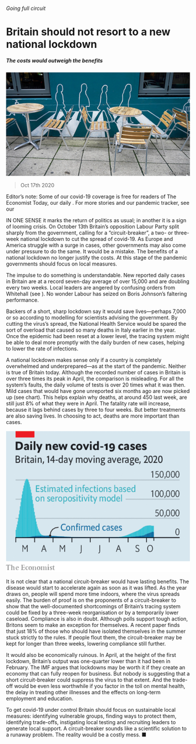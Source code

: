 ###### Going full circuit

# Britain should not resort to a new national lockdown 

##### The costs would outweigh the benefits 

![image](images/20201017_LDP503.jpg) 

> Oct 17th 2020 


Editor’s note: Some of our covid-19 coverage is free for readers of The Economist Today, our daily . For more stories and our pandemic tracker, see our 


IN ONE SENSE it marks the return of politics as usual; in another it is a sign of looming crisis. On October 13th Britain’s opposition Labour Party split sharply from the government, calling for a “circuit-breaker”, a two- or three-week national lockdown to cut the spread of covid-19. As Europe and America struggle with a surge in cases, other governments may also come under pressure to do the same. It would be a mistake. The benefits of a national lockdown no longer justify the costs. At this stage of the pandemic governments should focus on local measures.


The impulse to do something is understandable. New reported daily cases in Britain are at a record seven-day average of over 15,000 and are doubling every two weeks. Local leaders are angered by confusing orders from Whitehall (see ). No wonder Labour has seized on Boris Johnson’s faltering performance.



Backers of a short, sharp lockdown say it would save lives—perhaps 7,000 or so according to modelling for scientists advising the government. By cutting the virus’s spread, the National Health Service would be spared the sort of overload that caused so many deaths in Italy earlier in the year. Once the epidemic had been reset at a lower level, the tracing system might be able to deal more promptly with the daily burden of new cases, helping to lower the rate of infections.


A national lockdown makes sense only if a country is completely overwhelmed and underprepared—as at the start of the pandemic. Neither is true of Britain today. Although the recorded number of cases in Britain is over three times its peak in April, the comparison is misleading. For all the system’s faults, the daily volume of tests is over 20 times what it was then. Mild cases that would have gone unreported six months ago are now picked up (see chart). This helps explain why deaths, at around 450 last week, are still just 8% of what they were in April. The fatality rate will increase, because it lags behind cases by three to four weeks. But better treatments are also saving lives. In choosing to act, deaths are more important than cases.

![image](images/20201017_LDC140_0.png) 



It is not clear that a national circuit-breaker would have lasting benefits. The disease would start to accelerate again as soon as it was lifted. As the year draws on, people will spend more time indoors, where the virus spreads easily. The burden of proof is on the proponents of a circuit-breaker to show that the well-documented shortcomings of Britain’s tracing system could be fixed by a three-week reorganisation or by a temporarily lower caseload. Compliance is also in doubt. Although polls support tough action, Britons seem to make an exception for themselves. A recent paper finds that just 18% of those who should have isolated themselves in the summer stuck strictly to the rules. If people flout them, the circuit-breaker may be kept for longer than three weeks, lowering compliance still further.


It would also be economically ruinous. In April, at the height of the first lockdown, Britain’s output was one-quarter lower than it had been in February. The IMF argues that lockdowns may be worth it if they create an economy that can fully reopen for business. But nobody is suggesting that a short circuit-breaker could suppress the virus to that extent. And the trade-off would be even less worthwhile if you factor in the toll on mental health, the delay in treating other illnesses and the effects on long-term employment and education.


To get covid-19 under control Britain should focus on sustainable local measures: identifying vulnerable groups, finding ways to protect them, identifying trade-offs, instigating local testing and recruiting leaders to generate local support. A circuit-breaker sounds like a scientific solution to a runaway problem. The reality would be a costly mess. ■

